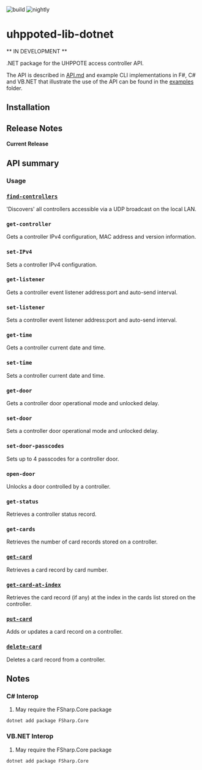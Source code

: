 ![build](https://github.com/uhppoted/uhppoted-lib-dotnet/workflows/build/badge.svg)
![nightly](https://github.com/uhppoted/uhppoted-lib-dotnet/workflows/nightly/badge.svg)

# uhppoted-lib-dotnet

** IN DEVELOPMENT **

.NET package for the UHPPOTE access controller API.

The API is described in [API.md](documentation/API/API.md) and example CLI implementations in F#, C# and VB.NET that 
illustrate the use of the API can be found in the [examples](examples) folder.

## Installation

## Release Notes

#### Current Release

## API summary

### Usage


### [`find-controllers`](documentation/API/find-controllers.md)
'Discovers' all controllers accessible via a UDP broadcast on the local LAN.

### `get-controller`
Gets a controller IPv4 configuration, MAC address and version information.

### `set-IPv4`
Sets a controller IPv4 configuration.

### `get-listener`
Gets a controller event listener address:port and auto-send interval.

### `set-listener`
Sets a controller event listener address:port and auto-send interval.

### `get-time`
Gets a controller current date and time.

### `set-time`
Sets a controller current date and time.

### `get-door`
Gets a controller door operational mode and unlocked delay.

### `set-door`
Sets a controller door operational mode and unlocked delay.

### `set-door-passcodes`
Sets up to 4 passcodes for a controller door.

### `open-door`
Unlocks a door controlled by a controller.

### `get-status`
Retrieves a controller status record.

### `get-cards`
Retrieves the number of card records stored on a controller.

### [`get-card`](documentation/API/get-card.md)
Retrieves a card record by card number.

### [`get-card-at-index`](documentation/API/get-card-at-index.md)
Retrieves the card record (if any) at the index in the cards list stored on the controller.

### [`put-card`](documentation/API/put-card.md)
Adds or updates a card record on a controller.

### [`delete-card`](documentation/API/delete-card.md)
Deletes a card record from a controller.

## Notes

### C# Interop

1. May require the FSharp.Core package
```
dotnet add package FSharp.Core
```

### VB.NET Interop

1. May require the FSharp.Core package
```
dotnet add package FSharp.Core
```

[examples]:  https://github.com/uhppoted/uhppoted-lib-dotnet/tree/main/examples
